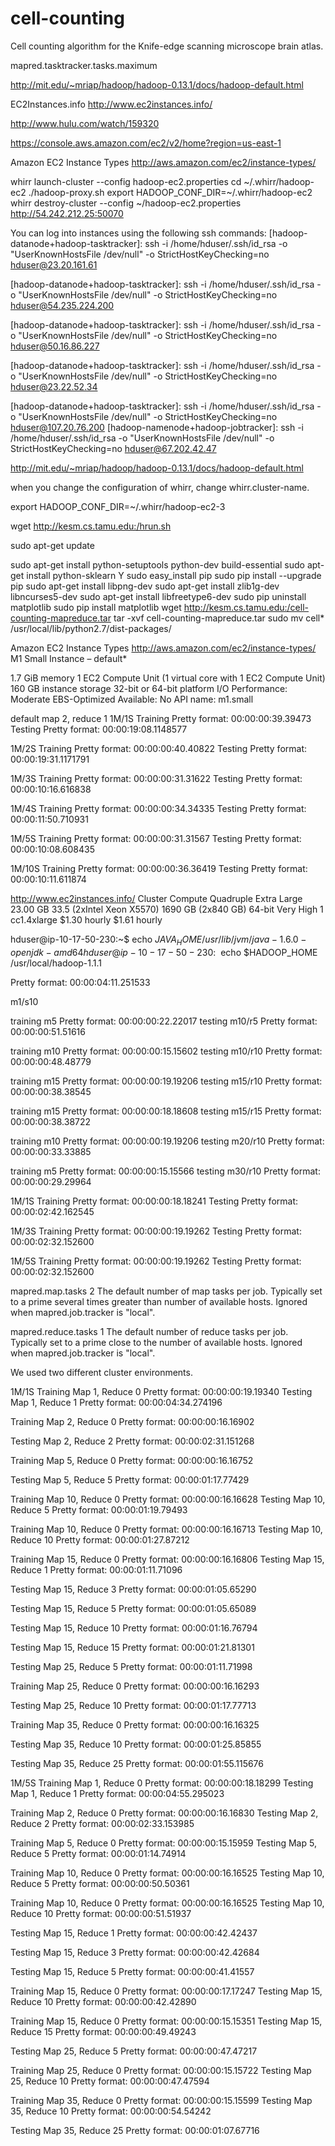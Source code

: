 cell-counting
=============

Cell counting algorithm for the Knife-edge scanning microscope brain atlas.


mapred.tasktracker.tasks.maximum

http://mit.edu/~mriap/hadoop/hadoop-0.13.1/docs/hadoop-default.html

EC2Instances.info
http://www.ec2instances.info/

http://www.hulu.com/watch/159320

https://console.aws.amazon.com/ec2/v2/home?region=us-east-1

Amazon EC2 Instance Types
http://aws.amazon.com/ec2/instance-types/

whirr launch-cluster --config hadoop-ec2.properties
cd ~/.whirr/hadoop-ec2
./hadoop-proxy.sh
export HADOOP_CONF_DIR=~/.whirr/hadoop-ec2
whirr destroy-cluster --config ~/hadoop-ec2.properties
http://54.242.212.25:50070

You can log into instances using the following ssh commands:
[hadoop-datanode+hadoop-tasktracker]: ssh -i /home/hduser/.ssh/id_rsa
-o "UserKnownHostsFile /dev/null" -o StrictHostKeyChecking=no
hduser@23.20.161.61

[hadoop-datanode+hadoop-tasktracker]: ssh -i /home/hduser/.ssh/id_rsa
-o "UserKnownHostsFile /dev/null" -o StrictHostKeyChecking=no
hduser@54.235.224.200

[hadoop-datanode+hadoop-tasktracker]: ssh -i /home/hduser/.ssh/id_rsa
-o "UserKnownHostsFile /dev/null" -o StrictHostKeyChecking=no
hduser@50.16.86.227

[hadoop-datanode+hadoop-tasktracker]: ssh -i /home/hduser/.ssh/id_rsa
-o "UserKnownHostsFile /dev/null" -o StrictHostKeyChecking=no
hduser@23.22.52.34

[hadoop-datanode+hadoop-tasktracker]: ssh -i /home/hduser/.ssh/id_rsa
-o "UserKnownHostsFile /dev/null" -o StrictHostKeyChecking=no
hduser@107.20.76.200
[hadoop-namenode+hadoop-jobtracker]: ssh -i /home/hduser/.ssh/id_rsa
-o "UserKnownHostsFile /dev/null" -o StrictHostKeyChecking=no
hduser@67.202.42.47

http://mit.edu/~mriap/hadoop/hadoop-0.13.1/docs/hadoop-default.html

when you change the configuration of whirr, change whirr.cluster-name.

export HADOOP_CONF_DIR=~/.whirr/hadoop-ec2-3

wget http://kesm.cs.tamu.edu:/hrun.sh

sudo apt-get update

sudo apt-get install python-setuptools python-dev build-essential
sudo apt-get install python-sklearn
Y
sudo easy_install pip
sudo pip install --upgrade pip
sudo apt-get install libpng-dev
sudo apt-get install zlib1g-dev libncurses5-dev
sudo apt-get install libfreetype6-dev
sudo pip uninstall matplotlib
sudo pip install matplotlib
wget http://kesm.cs.tamu.edu:/cell-counting-mapreduce.tar
tar -xvf cell-counting-mapreduce.tar
sudo mv cell* /usr/local/lib/python2.7/dist-packages/




Amazon EC2 Instance Types <http://aws.amazon.com/ec2/instance-types/>
M1 Small Instance – default*

1.7 GiB memory
1 EC2 Compute Unit (1 virtual core with 1 EC2 Compute Unit)
160 GB instance storage
32-bit or 64-bit platform
I/O Performance: Moderate
EBS-Optimized Available: No
API name: m1.small


default map 2, reduce 1
1M/1S
Training
Pretty format: 00:00:00:39.39473
Testing
Pretty format: 00:00:19:08.1148577

1M/2S
Training
Pretty format: 00:00:00:40.40822
Testing
Pretty format: 00:00:19:31.1171791

1M/3S
Training
Pretty format: 00:00:00:31.31622
Testing
Pretty format: 00:00:10:16.616838

1M/4S
Training
Pretty format: 00:00:00:34.34335
Testing
Pretty format: 00:00:11:50.710931


1M/5S
Training
Pretty format: 00:00:00:31.31567
Testing
Pretty format: 00:00:10:08.608435

1M/10S
Training
Pretty format: 00:00:00:36.36419
Testing
Pretty format: 00:00:10:11.611874



http://www.ec2instances.info/
Cluster Compute Quadruple Extra Large 23.00 GB 33.5 (2xIntel Xeon
X5570) 1690 GB (2x840 GB) 64-bit Very High 1 cc1.4xlarge $1.30 hourly
$1.61 hourly


hduser@ip-10-17-50-230:~$ echo $JAVA_HOME
/usr/lib/jvm/java-1.6.0-openjdk-amd64
hduser@ip-10-17-50-230:~$ echo $HADOOP_HOME
/usr/local/hadoop-1.1.1

Pretty format: 00:00:04:11.251533

m1/s10

training
m5
Pretty format: 00:00:00:22.22017
testing
m10/r5
Pretty format: 00:00:00:51.51616

training
m10
Pretty format: 00:00:00:15.15602
testing
m10/r10
Pretty format: 00:00:00:48.48779


training
m15
Pretty format: 00:00:00:19.19206
testing
m15/r10
Pretty format: 00:00:00:38.38545


training
m15
Pretty format: 00:00:00:18.18608
testing
m15/r15
Pretty format: 00:00:00:38.38722


training
m10
Pretty format: 00:00:00:19.19206
testing
m20/r10
Pretty format: 00:00:00:33.33885

training
m5
Pretty format: 00:00:00:15.15566
testing
m30/r10
Pretty format: 00:00:00:29.29964




1M/1S
Training
Pretty format: 00:00:00:18.18241
Testing
Pretty format: 00:00:02:42.162545

1M/3S
Training
Pretty format: 00:00:00:19.19262
Testing
Pretty format: 00:00:02:32.152600

1M/5S
Training
Pretty format: 00:00:00:19.19262
Testing
Pretty format: 00:00:02:32.152600


mapred.map.tasks 2 The default number of map tasks per job. Typically
set to a prime several times greater than number of available hosts.
Ignored when mapred.job.tracker is "local".


mapred.reduce.tasks 1 The default number of reduce tasks per job.
Typically set to a prime close to the number of available hosts.
Ignored when mapred.job.tracker is "local".


We used two different cluster environments.



1M/1S
Training
Map 1, Reduce 0
Pretty format: 00:00:00:19.19340
Testing
Map 1, Reduce 1
Pretty format: 00:00:04:34.274196

Training
Map 2, Reduce 0
Pretty format: 00:00:00:16.16902

Testing
Map 2, Reduce 2
Pretty format: 00:00:02:31.151268


Training
Map 5, Reduce 0
Pretty format: 00:00:00:16.16752

Testing
Map 5, Reduce 5
Pretty format: 00:00:01:17.77429


Training
Map 10, Reduce 0
Pretty format: 00:00:00:16.16628
Testing
Map 10, Reduce 5
Pretty format: 00:00:01:19.79493


Training
Map 10, Reduce 0
Pretty format: 00:00:00:16.16713
Testing
Map 10, Reduce 10
Pretty format: 00:00:01:27.87212

Training
Map 15, Reduce 0
Pretty format: 00:00:00:16.16806
Testing
Map 15, Reduce 1
Pretty format: 00:00:01:11.71096

Testing
Map 15, Reduce 3
Pretty format: 00:00:01:05.65290

Testing
Map 15, Reduce 5
Pretty format: 00:00:01:05.65089

Testing
Map 15, Reduce 10
Pretty format: 00:00:01:16.76794


Testing
Map 15, Reduce 15
Pretty format: 00:00:01:21.81301

Testing
Map 25, Reduce 5
Pretty format: 00:00:01:11.71998

Training
Map 25, Reduce 0
Pretty format: 00:00:00:16.16293


Testing
Map 25, Reduce 10
Pretty format: 00:00:01:17.77713


Training
Map 35, Reduce 0
Pretty format: 00:00:00:16.16325

Testing
Map 35, Reduce 10
Pretty format: 00:00:01:25.85855


Testing
Map 35, Reduce 25
Pretty format: 00:00:01:55.115676





1M/5S
Training
Map 1, Reduce 0
Pretty format: 00:00:00:18.18299
Testing
Map 1, Reduce 1
Pretty format: 00:00:04:55.295023

Training
Map 2, Reduce 0
Pretty format: 00:00:00:16.16830
Testing
Map 2, Reduce 2
Pretty format: 00:00:02:33.153985

Training
Map 5, Reduce 0
Pretty format: 00:00:00:15.15959
Testing
Map 5, Reduce 5
Pretty format: 00:00:01:14.74914

Training
Map 10, Reduce 0
Pretty format: 00:00:00:16.16525
Testing
Map 10, Reduce 5
Pretty format: 00:00:00:50.50361


Training
Map 10, Reduce 0
Pretty format: 00:00:00:16.16525
Testing
Map 10, Reduce 10
Pretty format: 00:00:00:51.51937

Testing
Map 15, Reduce 1
Pretty format: 00:00:00:42.42437

Testing
Map 15, Reduce 3
Pretty format: 00:00:00:42.42684

Testing
Map 15, Reduce 5
Pretty format: 00:00:00:41.41557

Training
Map 15, Reduce 0
Pretty format: 00:00:00:17.17247
Testing
Map 15, Reduce 10
Pretty format: 00:00:00:42.42890

Training
Map 15, Reduce 0
Pretty format: 00:00:00:15.15351
Testing
Map 15, Reduce 15
Pretty format: 00:00:00:49.49243

Testing
Map 25, Reduce 5
Pretty format: 00:00:00:47.47217

Training
Map 25, Reduce 0
Pretty format: 00:00:00:15.15722
Testing
Map 25, Reduce 10
Pretty format: 00:00:00:47.47594


Training
Map 35, Reduce 0
Pretty format: 00:00:00:15.15599
Testing
Map 35, Reduce 10
Pretty format: 00:00:00:54.54242


Testing
Map 35, Reduce 25
Pretty format: 00:00:01:07.67716
